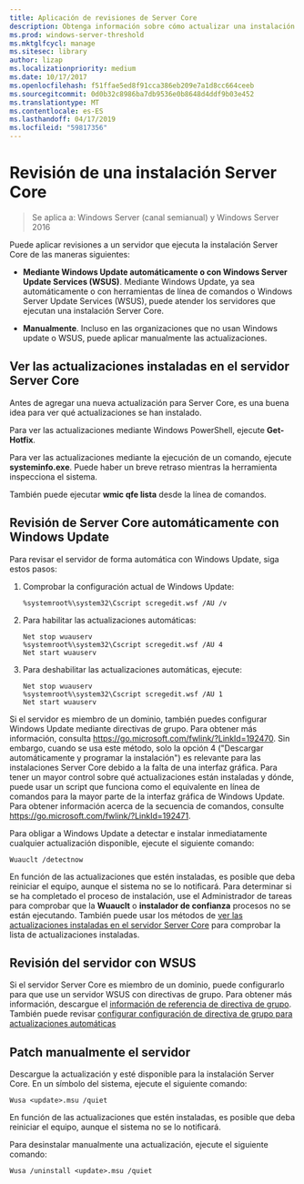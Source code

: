 ```yaml
---
title: Aplicación de revisiones de Server Core
description: Obtenga información sobre cómo actualizar una instalación Server Core de Windows Server
ms.prod: windows-server-threshold
ms.mktglfcycl: manage
ms.sitesec: library
author: lizap
ms.localizationpriority: medium
ms.date: 10/17/2017
ms.openlocfilehash: f51ffae5ed8f91cca386eb209e7a1d8cc664ceeb
ms.sourcegitcommit: 0d0b32c8986ba7db9536e0b8648d4ddf9b03e452
ms.translationtype: MT
ms.contentlocale: es-ES
ms.lasthandoff: 04/17/2019
ms.locfileid: "59817356"
---
```

# <a name="patch-a-server-core-installation"></a>Revisión de una instalación Server Core

> Se aplica a: Windows Server (canal semianual) y Windows Server 2016

Puede aplicar revisiones a un servidor que ejecuta la instalación Server Core de las maneras siguientes:

- **Mediante Windows Update automáticamente o con Windows Server Update Services (WSUS)**. Mediante Windows Update, ya sea automáticamente o con herramientas de línea de comandos o Windows Server Update Services (WSUS), puede atender los servidores que ejecutan una instalación Server Core.

- **Manualmente**. Incluso en las organizaciones que no usan Windows update o WSUS, puede aplicar manualmente las actualizaciones.

## <a name="view-the-updates-installed-on-your-server-core-server"></a>Ver las actualizaciones instaladas en el servidor Server Core
Antes de agregar una nueva actualización para Server Core, es una buena idea para ver qué actualizaciones se han instalado.

Para ver las actualizaciones mediante Windows PowerShell, ejecute **Get-Hotfix**.

Para ver las actualizaciones mediante la ejecución de un comando, ejecute **systeminfo.exe**. Puede haber un breve retraso mientras la herramienta inspecciona el sistema.

También puede ejecutar **wmic qfe lista** desde la línea de comandos. 

## <a name="patch-server-core-automatically-with-windows-update"></a>Revisión de Server Core automáticamente con Windows Update

Para revisar el servidor de forma automática con Windows Update, siga estos pasos:

1. Comprobar la configuración actual de Windows Update:
   ```
   %systemroot%\system32\Cscript scregedit.wsf /AU /v 
   ```

2. Para habilitar las actualizaciones automáticas:

   ```
   Net stop wuauserv 
   %systemroot%\system32\Cscript scregedit.wsf /AU 4 
   Net start wuauserv
   ```  

3. Para deshabilitar las actualizaciones automáticas, ejecute:

   ```
   Net stop wuauserv 
   %systemroot%\system32\Cscript scregedit.wsf /AU 1 
   Net start wuauserv 
   ```

Si el servidor es miembro de un dominio, también puedes configurar Windows Update mediante directivas de grupo. Para obtener más información, consulta https://go.microsoft.com/fwlink/?LinkId=192470. Sin embargo, cuando se usa este método, solo la opción 4 ("Descargar automáticamente y programar la instalación") es relevante para las instalaciones Server Core debido a la falta de una interfaz gráfica. Para tener un mayor control sobre qué actualizaciones están instaladas y dónde, puede usar un script que funciona como el equivalente en línea de comandos para la mayor parte de la interfaz gráfica de Windows Update. Para obtener información acerca de la secuencia de comandos, consulte https://go.microsoft.com/fwlink/?LinkId=192471.

Para obligar a Windows Update a detectar e instalar inmediatamente cualquier actualización disponible, ejecute el siguiente comando:

```
Wuauclt /detectnow 
```

En función de las actualizaciones que estén instaladas, es posible que deba reiniciar el equipo, aunque el sistema no se lo notificará. Para determinar si se ha completado el proceso de instalación, use el Administrador de tareas para comprobar que la **Wuauclt** o **instalador de confianza** procesos no se están ejecutando. También puede usar los métodos de [ver las actualizaciones instaladas en el servidor Server Core](#view-the-updates-installed-on-your-Server-Core-server) para comprobar la lista de actualizaciones instaladas.

## <a name="patch-the-server-with-wsus"></a>Revisión del servidor con WSUS 

Si el servidor Server Core es miembro de un dominio, puede configurarlo para que use un servidor WSUS con directivas de grupo. Para obtener más información, descargue el [información de referencia de directiva de grupo](https://www.microsoft.com/download/details.aspx?id=25250). También puede revisar [configurar configuración de directiva de grupo para actualizaciones automáticas](../windows-server-update-services/deploy/4-configure-group-policy-settings-for-automatic-updates.md)

## <a name="patch-the-server-manually"></a>Patch manualmente el servidor

Descargue la actualización y esté disponible para la instalación Server Core.
En un símbolo del sistema, ejecute el siguiente comando:

```
Wusa <update>.msu /quiet 
```

En función de las actualizaciones que estén instaladas, es posible que deba reiniciar el equipo, aunque el sistema no se lo notificará.

Para desinstalar manualmente una actualización, ejecute el siguiente comando:

```
Wusa /uninstall <update>.msu /quiet 
```

